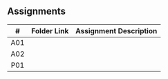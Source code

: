##  Assignments

|   #   | Folder Link | Assignment Description |
| :---: | ----------- | ---------------------- |
|   A01   |       |          |
|   A02   |       |          |
|   P01   |       |          |

